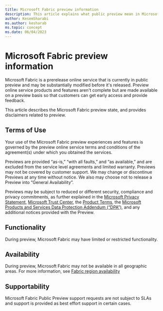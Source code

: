 ```yaml
---
title: Microsoft Fabric preview information
description: This article explains what public preview mean in Microsoft Fabric.
author: KesemSharabi
ms.author: kesharab
ms.topic: concept
ms.date: 06/04/2023
---
```


# Microsoft Fabric preview information

Microsoft Fabric is a prerelease online service that is currently in public preview and may be substantially modified before it's released. Preview online service products and features aren't complete but are made available on a preview basis so that customers can get early access and provide feedback.

This article describes the Microsoft Fabric preview state, and provides disclaimers related to preview.

## Terms of Use

Your use of the Microsoft Fabric preview experiences and features is governed by the preview online service terms and conditions of the agreement(s) under which you obtained the services.  

Previews are provided “as-is,” “with all faults,” and “as available,” and are excluded from the service level agreements and limited warranty. Previews may not be covered by customer support. We may change or discontinue Previews at any time without notice. We also may choose not to release a Preview into “General Availability”.

Previews may be subject to reduced or different security, compliance and privacy commitments, as further explained in the [Microsoft Privacy Statement](https://go.microsoft.com/fwlink/?LinkId=521839), [Microsoft Trust Center](https://go.microsoft.com/fwlink/?linkid=2179910), the [Product Terms](https://go.microsoft.com/fwlink/?linkid=2173816), the [Microsoft Products and Services Data Protection Addendum (“DPA”)](https://go.microsoft.com/fwlink/?linkid=2153219), and any additional notices provided with the Preview.

## Functionality

During preview, Microsoft Fabric may have limited or restricted functionality.

## Availability

During preview, Microsoft Fabric may not be available in all geographic areas. For more information, see [Fabric region availability](../admin/region-availability.md)

## Supportability

Microsoft Fabric Public Preview support requests are not subject to SLAs and support is provided as best effort support in certain cases.
